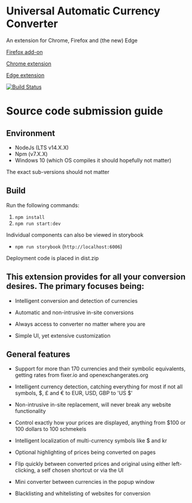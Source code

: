 # Universal Automatic Currency Converter

An extension for Chrome, Firefox and (the new) Edge

[Firefox add-on](https://addons.mozilla.org/en-US/firefox/addon/ua-currency-converter/)

[Chrome extension](https://chrome.google.com/webstore/detail/universal-automatic-curre/hbjagjepkeogombomfeefdmjnclgojli)

[Edge extension](https://microsoftedge.microsoft.com/addons/detail/universal-automatic-curre/aeejpkkbcpndcbnmhifkdeabgjafghfn)

[![Build Status](https://travis-ci.com/Baizey/UniversalAutomaticCurrencyConverter.svg?branch=deployed-v3)](https://travis-ci.com/Baizey/UniversalAutomaticCurrencyConverter)

# Source code submission guide

## Environment

- NodeJs (LTS v14.X.X)
- Npm (v7.X.X)
- Windows 10 (which OS compiles it should hopefully not matter)

The exact sub-versions should not matter

## Build
Run the following commands: 
1. ```npm install```
1. ```npm run start:dev```

Individual components can also be viewed in storybook
- ```npm run storybook``` (```http://localhost:6006```)

Deployment code is placed in dist.zip

## This extension provides for all your conversion desires. The primary focuses being:

- Intelligent conversion and detection of currencies

- Automatic and non-intrusive in-site conversions

- Always access to converter no matter where you are

- Simple UI, yet extensive customization

## General features

- Support for more than 170 currencies and their symbolic equivalents, getting rates from fixer.io and
  openexchangerates.org

- Intelligent currency detection, catching everything for most if not all symbols, $, £ and € to EUR, USD, GBP to 'US $'

- Non-intrusive in-site replacement, will never break any website functionality

- Control exactly how your prices are displayed, anything from $100 or 100 dollars to 100 schmekels

- Intelligent localization of multi-currency symbols like $ and kr

- Optional highlighting of prices being converted on pages

- Flip quickly between converted prices and original using either left-clicking, a self chosen shortcut or via the UI

- Mini converter between currencies in the popup window

- Blacklisting and whitelisting of websites for conversion
